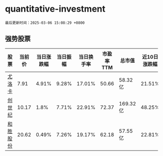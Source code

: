 # quantitative-investment

`最后更新时间：2025-03-06 15:08:29 +0800`

## 强势股票

|股票|当前价|当日涨跌幅|当日振幅|当日换手率|市盈率TTM|总市值|近10日涨跌幅|
|----|----|----|----|----|----|----|----|
|[尤洛卡](https://xueqiu.com/S/SZ300099)|7.91|4.91%|9.28%|17.01%|50.66|58.32亿|21.51%|
|[创世纪](https://xueqiu.com/S/SZ300083)|10.17|1.8%|7.71%|22.91%|72.37|169.32亿|48.25%|
|[和胜股份](https://xueqiu.com/S/SZ002824)|20.62|0.49%|7.26%|19.17%|62.18|57.55亿|22.81%|
